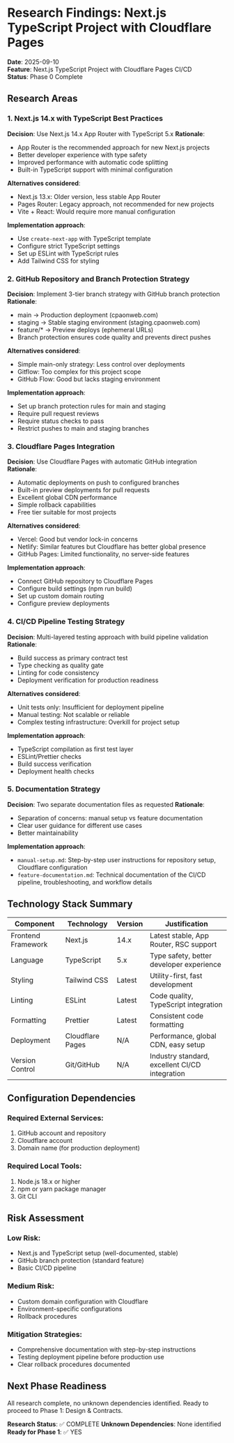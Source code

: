 # Research Findings: Next.js TypeScript Project with Cloudflare Pages

**Date**: 2025-09-10  
**Feature**: Next.js TypeScript Project with Cloudflare Pages CI/CD  
**Status**: Phase 0 Complete

## Research Areas

### 1. Next.js 14.x with TypeScript Best Practices

**Decision**: Use Next.js 14.x App Router with TypeScript 5.x
**Rationale**: 
- App Router is the recommended approach for new Next.js projects
- Better developer experience with type safety
- Improved performance with automatic code splitting
- Built-in TypeScript support with minimal configuration

**Alternatives considered**:
- Next.js 13.x: Older version, less stable App Router
- Pages Router: Legacy approach, not recommended for new projects
- Vite + React: Would require more manual configuration

**Implementation approach**:
- Use `create-next-app` with TypeScript template
- Configure strict TypeScript settings
- Set up ESLint with TypeScript rules
- Add Tailwind CSS for styling

### 2. GitHub Repository and Branch Protection Strategy

**Decision**: Implement 3-tier branch strategy with GitHub branch protection
**Rationale**:
- main → Production deployment (cpaonweb.com)
- staging → Stable staging environment (staging.cpaonweb.com)
- feature/* → Preview deploys (ephemeral URLs)
- Branch protection ensures code quality and prevents direct pushes

**Alternatives considered**:
- Simple main-only strategy: Less control over deployments
- Gitflow: Too complex for this project scope
- GitHub Flow: Good but lacks staging environment

**Implementation approach**:
- Set up branch protection rules for main and staging
- Require pull request reviews
- Require status checks to pass
- Restrict pushes to main and staging branches

### 3. Cloudflare Pages Integration

**Decision**: Use Cloudflare Pages with automatic GitHub integration
**Rationale**:
- Automatic deployments on push to configured branches
- Built-in preview deployments for pull requests
- Excellent global CDN performance
- Simple rollback capabilities
- Free tier suitable for most projects

**Alternatives considered**:
- Vercel: Good but vendor lock-in concerns
- Netlify: Similar features but Cloudflare has better global presence
- GitHub Pages: Limited functionality, no server-side features

**Implementation approach**:
- Connect GitHub repository to Cloudflare Pages
- Configure build settings (npm run build)
- Set up custom domain routing
- Configure preview deployments

### 4. CI/CD Pipeline Testing Strategy

**Decision**: Multi-layered testing approach with build pipeline validation
**Rationale**:
- Build success as primary contract test
- Type checking as quality gate
- Linting for code consistency
- Deployment verification for production readiness

**Alternatives considered**:
- Unit tests only: Insufficient for deployment pipeline
- Manual testing: Not scalable or reliable
- Complex testing infrastructure: Overkill for project setup

**Implementation approach**:
- TypeScript compilation as first test layer
- ESLint/Prettier checks
- Build success verification
- Deployment health checks

### 5. Documentation Strategy

**Decision**: Two separate documentation files as requested
**Rationale**:
- Separation of concerns: manual setup vs feature documentation
- Clear user guidance for different use cases
- Better maintainability

**Implementation approach**:
- `manual-setup.md`: Step-by-step user instructions for repository setup, Cloudflare configuration
- `feature-documentation.md`: Technical documentation of the CI/CD pipeline, troubleshooting, and workflow details

## Technology Stack Summary

| Component | Technology | Version | Justification |
|-----------|------------|---------|---------------|
| Frontend Framework | Next.js | 14.x | Latest stable, App Router, RSC support |
| Language | TypeScript | 5.x | Type safety, better developer experience |
| Styling | Tailwind CSS | Latest | Utility-first, fast development |
| Linting | ESLint | Latest | Code quality, TypeScript integration |
| Formatting | Prettier | Latest | Consistent code formatting |
| Deployment | Cloudflare Pages | N/A | Performance, global CDN, easy setup |
| Version Control | Git/GitHub | N/A | Industry standard, excellent CI/CD integration |

## Configuration Dependencies

### Required External Services:
1. GitHub account and repository
2. Cloudflare account
3. Domain name (for production deployment)

### Required Local Tools:
1. Node.js 18.x or higher
2. npm or yarn package manager
3. Git CLI

## Risk Assessment

### Low Risk:
- Next.js and TypeScript setup (well-documented, stable)
- GitHub branch protection (standard feature)
- Basic CI/CD pipeline

### Medium Risk:
- Custom domain configuration with Cloudflare
- Environment-specific configurations
- Rollback procedures

### Mitigation Strategies:
- Comprehensive documentation with step-by-step instructions
- Testing deployment pipeline before production use
- Clear rollback procedures documented

## Next Phase Readiness

All research complete, no unknown dependencies identified. Ready to proceed to Phase 1: Design & Contracts.

**Research Status**: ✅ COMPLETE
**Unknown Dependencies**: None identified
**Ready for Phase 1**: ✅ YES